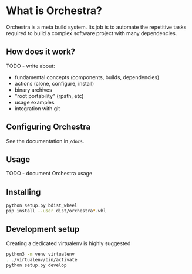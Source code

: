 # What is Orchestra?

Orchestra is a meta build system. 
Its job is to automate the repetitive tasks required to build a complex 
software project with many dependencies.

## How does it work?

TODO - write about:
* fundamental concepts (components, builds, dependencies) 
* actions (clone, configure, install)
* binary archives
* "root portability" (rpath, etc)
* usage examples
* integration with git

## Configuring Orchestra

See the documentation in `/docs`.

## Usage

TODO - document Orchestra usage

## Installing

```bash
python setup.py bdist_wheel
pip install --user dist/orchestra*.whl
```

## Development setup

Creating a dedicated virtualenv is highly suggested

```bash
python3 -m venv virtualenv
. ./virtualenv/bin/activate
python setup.py develop
```

